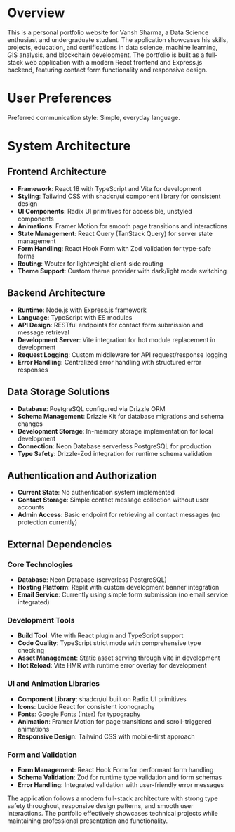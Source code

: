 # Overview

This is a personal portfolio website for Vansh Sharma, a Data Science enthusiast and undergraduate student. The application showcases his skills, projects, education, and certifications in data science, machine learning, GIS analysis, and blockchain development. The portfolio is built as a full-stack web application with a modern React frontend and Express.js backend, featuring contact form functionality and responsive design.

# User Preferences

Preferred communication style: Simple, everyday language.

# System Architecture

## Frontend Architecture
- **Framework**: React 18 with TypeScript and Vite for development
- **Styling**: Tailwind CSS with shadcn/ui component library for consistent design
- **UI Components**: Radix UI primitives for accessible, unstyled components
- **Animations**: Framer Motion for smooth page transitions and interactions
- **State Management**: React Query (TanStack Query) for server state management
- **Form Handling**: React Hook Form with Zod validation for type-safe forms
- **Routing**: Wouter for lightweight client-side routing
- **Theme Support**: Custom theme provider with dark/light mode switching

## Backend Architecture
- **Runtime**: Node.js with Express.js framework
- **Language**: TypeScript with ES modules
- **API Design**: RESTful endpoints for contact form submission and message retrieval
- **Development Server**: Vite integration for hot module replacement in development
- **Request Logging**: Custom middleware for API request/response logging
- **Error Handling**: Centralized error handling with structured error responses

## Data Storage Solutions
- **Database**: PostgreSQL configured via Drizzle ORM
- **Schema Management**: Drizzle Kit for database migrations and schema changes
- **Development Storage**: In-memory storage implementation for local development
- **Connection**: Neon Database serverless PostgreSQL for production
- **Type Safety**: Drizzle-Zod integration for runtime schema validation

## Authentication and Authorization
- **Current State**: No authentication system implemented
- **Contact Storage**: Simple contact message collection without user accounts
- **Admin Access**: Basic endpoint for retrieving all contact messages (no protection currently)

## External Dependencies

### Core Technologies
- **Database**: Neon Database (serverless PostgreSQL)
- **Hosting Platform**: Replit with custom development banner integration
- **Email Service**: Currently using simple form submission (no email service integrated)

### Development Tools
- **Build Tool**: Vite with React plugin and TypeScript support
- **Code Quality**: TypeScript strict mode with comprehensive type checking
- **Asset Management**: Static asset serving through Vite in development
- **Hot Reload**: Vite HMR with runtime error overlay for development

### UI and Animation Libraries
- **Component Library**: shadcn/ui built on Radix UI primitives
- **Icons**: Lucide React for consistent iconography
- **Fonts**: Google Fonts (Inter) for typography
- **Animation**: Framer Motion for page transitions and scroll-triggered animations
- **Responsive Design**: Tailwind CSS with mobile-first approach

### Form and Validation
- **Form Management**: React Hook Form for performant form handling
- **Schema Validation**: Zod for runtime type validation and form schemas
- **Error Handling**: Integrated validation with user-friendly error messages

The application follows a modern full-stack architecture with strong type safety throughout, responsive design patterns, and smooth user interactions. The portfolio effectively showcases technical projects while maintaining professional presentation and functionality.